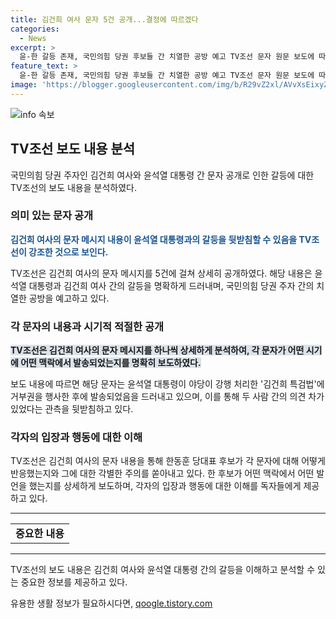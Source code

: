```yaml
---
title: 김건희 여사 문자 5건 공개...결정에 따르겠다
categories:
  - News
excerpt: >
  윤-한 갈등 존재, 국민의힘 당권 후보들 간 치열한 공방 예고 TV조선 문자 원문 보도에 따르면 김건희 여사의 문자 메시지 내용이 공개돼 윤석열 대통령과 한동훈 후보 간 갈등을 확인시킴. 김 여사의 여러 번의 사과 표현과 한 후보의 관련 발언으로 윤 대통령과 한 후보간의 갈등 사실 확인. 친윤측과 한 후보 간의 공방은 더욱 치열해질 전망.
feature_text: >
  윤-한 갈등 존재, 국민의힘 당권 후보들 간 치열한 공방 예고 TV조선 문자 원문 보도에 따르면 김건희 여사의 문자 메시지 내용이 공개돼 윤석열 대통령과 한동훈 후보 간 갈등을 확인시킴. 김 여사의 여러 번의 사과 표현과 한 후보의 관련 발언으로 윤 대통령과 한 후보간의 갈등 사실 확인. 친윤측과 한 후보 간의 공방은 더욱 치열해질 전망.
image: 'https://blogger.googleusercontent.com/img/b/R29vZ2xl/AVvXsEixyZcFfHzMRdzZMjFBmAUKJYCLCGyLL1o632UiGVXcaFdKo_bkvkuCioo0uUKlGfBVcT3P84aROyZIXSBEx3Aw5nCQ3pTgDom1WDC4m8eifvWiAmWEEVb4x6G_l8C0QH225ldMjyaFvpxGEBGNO37VmDTDMHGhJPq73UglMfDca1-0aw/s1600/blogspot.png'
---
```


<p><img src="https://blogger.googleusercontent.com/img/b/R29vZ2xl/AVvXsEixyZcFfHzMRdzZMjFBmAUKJYCLCGyLL1o632UiGVXcaFdKo_bkvkuCioo0uUKlGfBVcT3P84aROyZIXSBEx3Aw5nCQ3pTgDom1WDC4m8eifvWiAmWEEVb4x6G_l8C0QH225ldMjyaFvpxGEBGNO37VmDTDMHGhJPq73UglMfDca1-0aw/s1600/blogspot.png" alt="info 속보" /></p>

<h2 data-ke-size="size26">TV조선 보도 내용 분석</h2>

<p data-ke-size="size16">국민의힘 당권 주자인 김건희 여사와 윤석열 대통령 간 문자 공개로 인한 갈등에 대한 TV조선의 보도 내용을 분석하였다.</p>

<h3>의미 있는 문자 공개</h3>

<p data-ke-size="size16"><b><span style="color: #1a5490;">김건희 여사의 문자 메시지 내용이 윤석열 대통령과의 갈등을 뒷받침할 수 있음을 TV조선이 강조한 것으로 보인다.</span></b></p>

<p data-ke-size="size16">TV조선은 김건희 여사의 문자 메시지를 5건에 걸쳐 상세히 공개하였다. 해당 내용은 윤석열 대통령과 김건희 여사 간의 갈등을 명확하게 드러내며, 국민의힘 당권 주자 간의 치열한 공방을 예고하고 있다.</p>

<h3>각 문자의 내용과 시기적 적절한 공개</h3>

<p data-ke-size="size16"><b><span style="background-color: #21538527;">TV조선은 김건희 여사의 문자 메시지를 하나씩 상세하게 분석하여, 각 문자가 어떤 시기에 어떤 맥락에서 발송되었는지를 명확히 보도하였다.</span></b></p>

<p data-ke-size="size16">보도 내용에 따르면 해당 문자는 윤석열 대통령이 야당이 강행 처리한 '김건희 특검법'에 거부권을 행사한 후에 발송되었음을 드러내고 있으며, 이를 통해 두 사람 간의 의견 차가 있었다는 관측을 뒷받침하고 있다.</p>

<h3>각자의 입장과 행동에 대한 이해</h3>

<p data-ke-size="size16">TV조선은 김건희 여사의 문자 내용을 통해 한동훈 당대표 후보가 각 문자에 대해 어떻게 반응했는지와 그에 대한 각별한 주의를 쏟아내고 있다. 한 후보가 어떤 맥락에서 어떤 발언을 했는지를 상세하게 보도하며, 각자의 입장과 행동에 대한 이해를 독자들에게 제공하고 있다.</p>

<hr>

<table>
  <tr>
    <td style="text-align: center; height: 17px;"><b>중요한 내용</b></td>
  </tr>
</table>

<hr>

<p data-ke-size="size16">TV조선의 보도 내용은 김건희 여사와 윤석열 대통령 간의 갈등을 이해하고 분석할 수 있는 중요한 정보를 제공하고 있다.</p>
유용한 생활 정보가 필요하시다면, <a href="https://qoogle.tistory.com" rel="dofollow">qoogle.tistory.com</a>


